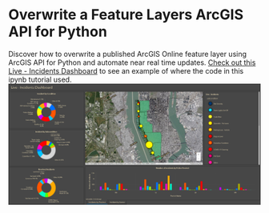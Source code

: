 # Overwrite a Feature Layers ArcGIS API for Python
Discover how to overwrite a published ArcGIS Online feature layer using ArcGIS API for Python and automate near real time updates. [Check out this Live - Incidents Dashboard](https://www.arcgis.com/apps/dashboards/507bf64453764a608f2323475bb52f2f) to see an example of where the code in this ipynb tutorial used. 
![PPdashboardimage_Githubreadme](https://github.com/polanch190/Overwrite-a-Feature-Layers-ArcGIS-API-for-Python/blob/main/PPdashboardimage.PNG)
